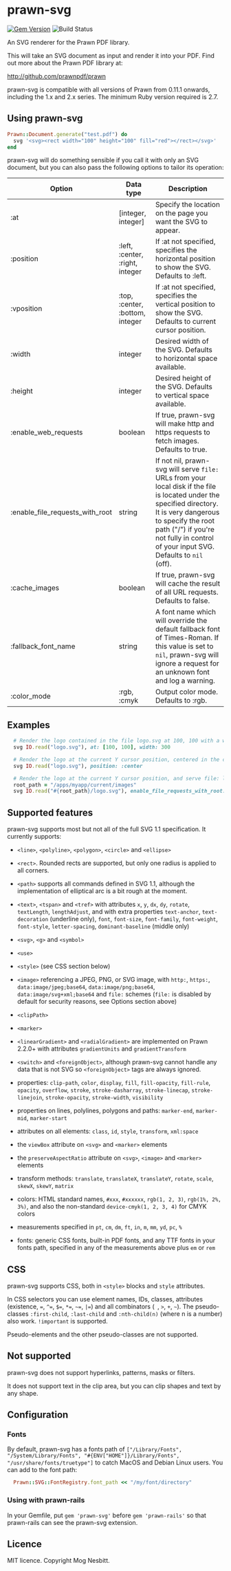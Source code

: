 # prawn-svg

[![Gem Version](https://badge.fury.io/rb/prawn-svg.svg)](https://badge.fury.io/rb/prawn-svg)
![Build Status](https://github.com/mogest/prawn-svg/actions/workflows/test.yml/badge.svg?branch=master)

An SVG renderer for the Prawn PDF library.

This will take an SVG document as input and render it into your PDF.  Find out more about the Prawn PDF library at:

  http://github.com/prawnpdf/prawn

prawn-svg is compatible with all versions of Prawn from 0.11.1 onwards, including the 1.x and 2.x series.
The minimum Ruby version required is 2.7.

## Using prawn-svg

```ruby
Prawn::Document.generate("test.pdf") do
  svg '<svg><rect width="100" height="100" fill="red"></rect></svg>'
end
```

prawn-svg will do something sensible if you call it with only an SVG document, but you can also
pass the following options to tailor its operation:

Option      | Data type | Description
----------- | --------- | -----------
:at         | [integer, integer] | Specify the location on the page you want the SVG to appear.
:position   | :left, :center, :right, integer | If :at not specified, specifies the horizontal position to show the SVG.  Defaults to :left.
:vposition  | :top, :center, :bottom, integer | If :at not specified, specifies the vertical position to show the SVG.  Defaults to current cursor position.
:width      | integer   | Desired width of the SVG.  Defaults to horizontal space available.
:height     | integer   | Desired height of the SVG.  Defaults to vertical space available.
:enable_web_requests | boolean | If true, prawn-svg will make http and https requests to fetch images.  Defaults to true.
:enable_file_requests_with_root | string | If not nil, prawn-svg will serve `file:` URLs from your local disk if the file is located under the specified directory. It is very dangerous to specify the root path ("/") if you're not fully in control of your input SVG.  Defaults to `nil` (off).
:cache_images | boolean   | If true, prawn-svg will cache the result of all URL requests. Defaults to false.
:fallback_font_name | string | A font name which will override the default fallback font of Times-Roman.  If this value is set to `nil`, prawn-svg will ignore a request for an unknown font and log a warning.
:color_mode | :rgb, :cmyk | Output color mode.  Defaults to :rgb.

## Examples

```ruby
  # Render the logo contained in the file logo.svg at 100, 100 with a width of 300
  svg IO.read("logo.svg"), at: [100, 100], width: 300

  # Render the logo at the current Y cursor position, centered in the current bounding box
  svg IO.read("logo.svg"), position: :center

  # Render the logo at the current Y cursor position, and serve file: links relative to its directory
  root_path = "/apps/myapp/current/images"
  svg IO.read("#{root_path}/logo.svg"), enable_file_requests_with_root: root_path
```

## Supported features

prawn-svg supports most but not all of the full SVG 1.1 specification.  It currently supports:

 - `<line>`, `<polyline>`, `<polygon>`, `<circle>` and `<ellipse>`

 - `<rect>`.  Rounded rects are supported, but only one radius is applied to all corners.

 - `<path>` supports all commands defined in SVG 1.1, although the
   implementation of elliptical arc is a bit rough at the moment.

 - `<text>`, `<tspan>` and `<tref>` with attributes `x`, `y`, `dx`, `dy`, `rotate`, `textLength`, `lengthAdjust`,
   and with extra properties `text-anchor`, `text-decoration` (underline only), `font`, `font-size`, `font-family`,
   `font-weight`, `font-style`, `letter-spacing`, `dominant-baseline` (middle only)

 - `<svg>`, `<g>` and `<symbol>`

 - `<use>`

 - `<style>` (see CSS section below)

 - `<image>` referencing a JPEG, PNG, or SVG image,  with `http:`, `https:`, `data:image/jpeg;base64`,
   `data:image/png;base64`, `data:image/svg+xml;base64` and `file:` schemes (`file:` is disabled by default for
   security reasons, see Options section above)

 - `<clipPath>`

 - `<marker>`

 - `<linearGradient>` and `<radialGradient>` are implemented on Prawn 2.2.0+ with attributes `gradientUnits` and
   `gradientTransform`

 - `<switch>` and `<foreignObject>`, although prawn-svg cannot handle any data that is not SVG so `<foreignObject>`
   tags are always ignored.

 - properties: `clip-path`, `color`, `display`, `fill`, `fill-opacity`, `fill-rule`, `opacity`, `overflow`,
   `stroke`, `stroke-dasharray`, `stroke-linecap`, `stroke-linejoin`, `stroke-opacity`, `stroke-width`,
   `visibility`

 - properties on lines, polylines, polygons and paths: `marker-end`, `marker-mid`, `marker-start`

 - attributes on all elements: `class`, `id`, `style`, `transform`, `xml:space`

 - the `viewBox` attribute on `<svg>` and `<marker>` elements

 - the `preserveAspectRatio` attribute on `<svg>`, `<image>` and `<marker>` elements

 - transform methods: `translate`, `translateX`, `translateY`, `rotate`, `scale`, `skewX`, `skewY`, `matrix`

 - colors: HTML standard names, `#xxx`, `#xxxxxx`, `rgb(1, 2, 3)`, `rgb(1%, 2%, 3%)`, and also the non-standard
   `device-cmyk(1, 2, 3, 4)` for CMYK colors

 - measurements specified in `pt`, `cm`, `dm`, `ft`, `in`, `m`, `mm`, `yd`, `pc`, `%`

 - fonts: generic CSS fonts, built-in PDF fonts, and any TTF fonts in your fonts path, specified in any of the
   measurements above plus `em` or `rem`

## CSS

prawn-svg supports CSS, both in `<style>` blocks and `style` attributes.

In CSS selectors you can use element names, IDs, classes, attributes (existence, `=`, `^=`, `$=`, `*=`, `~=`, `|=`)
and all combinators (` `, `>`, `+`, `~`).
The pseudo-classes `:first-child`, `:last-child` and `:nth-child(n)` (where n is a number) also work.
`!important` is supported.

Pseudo-elements and the other pseudo-classes are not supported.

## Not supported

prawn-svg does not support hyperlinks, patterns, masks or filters.

It does not support text in the clip area, but you can clip shapes and text by any shape.

## Configuration

### Fonts

By default, prawn-svg has a fonts path of `["/Library/Fonts", "/System/Library/Fonts",
"#{ENV["HOME"]}/Library/Fonts", "/usr/share/fonts/truetype"]` to catch MacOS and Debian Linux users.  You can add
to the font path:

```ruby
  Prawn::SVG::FontRegistry.font_path << "/my/font/directory"
```

### Using with prawn-rails

In your Gemfile, put `gem 'prawn-svg'` before `gem 'prawn-rails'` so that prawn-rails can see the prawn-svg extension.

## Licence

MIT licence.  Copyright Mog Nesbitt.
